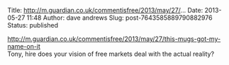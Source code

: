 Title: http://m.guardian.co.uk/commentisfree/2013/may/27/...
Date: 2013-05-27 11:48
Author: dave andrews
Slug: post-7643585889790882976
Status: published

http://m.guardian.co.uk/commentisfree/2013/may/27/this-mugs-got-my-name-on-it  
Tony, hire does your vision of free markets deal with the actual reality?
